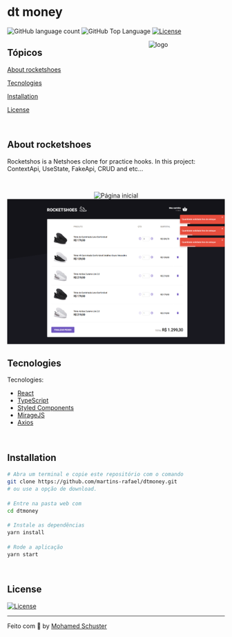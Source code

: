 # dt money

<p>
  <img alt="GitHub language count" src="https://img.shields.io/github/languages/count/martins-rafael/dtmoney?color=ff512f&style=flat-square">
  <img alt="GitHub Top Language" src="https://img.shields.io/github/languages/top/martins-rafael/dtmoney?color=ff512f&style=flat-square">
  <a href="https://opensource.org/licenses/MIT">
    <img alt="License" src="https://img.shields.io/badge/license-MIT-ff512f?style=flat-square">
  </a>
  
</p>

<img align="right" src="src/assets/logo.svg" width="35%" alt="logo">

## Tópicos

[About rocketshoes](#about-rocketshoes)

[Tecnologies](#tecnologies)

[Installation](#installation)

[License](#License)

<br>

## About rocketshoes

Rocketshos is a Netshoes clone for practice hooks. In this project: ContextApi, UseState, FakeApi, CRUD and etc...

<br>

<p align="center">
  <img src=".github/rocketShoesPreview.png" alt="Página inicial">
  <img src=".github/rocketShoesPreview2.png" alt="Cart">
</p>

## Tecnologies

Tecnologies:

- [React](https://reactjs.org/)
- [TypeScript](https://www.typescriptlang.org/)
- [Styled Components](https://styled-components.com/)
- [MirageJS](https://miragejs.com/)
- [Axios](https://github.com/axios/axios)

<br>

## Installation

```bash
# Abra um terminal e copie este repositório com o comando
git clone https://github.com/martins-rafael/dtmoney.git
# ou use a opção de download.

# Entre na pasta web com
cd dtmoney

# Instale as dependências
yarn install

# Rode a aplicação
yarn start
```

<br>

## License

<a href="https://opensource.org/licenses/MIT">
    <img alt="License" src="https://img.shields.io/badge/license-MIT-ff512f?style=flat-square">
</a>

<br>

---

Feito com :orange_heart: by [Mohamed Schuster](https://github.com/mohamedstt)
